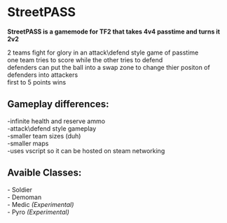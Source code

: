 <h1>StreetPASS</h1> 

<b>StreetPASS is a gamemode for TF2 that takes 4v4 passtime and turns it 2v2</b>

2 teams fight for glory in an attack\defend style game of passtime<br>
one team tries to score while the other tries to defend<br>
defenders can put the ball into a swap zone to change thier positon of defenders into attackers<br>
first to 5 points wins<br>

<h2>Gameplay differences:</h2>
    -infinite health and reserve ammo <br>
    -attack\defend style gameplay <br>
    -smaller team sizes (duh) <br>
    -smaller maps <br>
    -uses vscript so it can be hosted on steam networking<br>
    
<h2>Avaible Classes:</h2>
    - Soldier <br>
    - Demoman <br>
    - Medic <i>(Experimental)</i> <br>
    - Pyro <i>(Experimental)</i><br>
